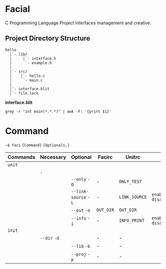 # Facial
C Programming Language Project Interfaces management and creative.

## Project Directory Structure

```
hello
  |`- lib/
  |     |`- interface.h
  |      `- example.h
  |
  |`- src/
  |    |`- hello.c
  |     `- main.c
  |
  |`- interface.blit
  |`- file.lock
```

**interface.blit**
```
grep -r "int main(*.*.*)" | awk -F: '{print $1}'
```

# Command

`~$ faci` `{Command}` `[Optionals,]`

| Commands | Necessary | Optional | Facirc | Unitrc |  |
| --- | --- | --- | --- | --- | --- |
| `unit` |  |  |  |  |  |
|  | `.` |  |  |  |  |
|  |  | `--only` `-O` | - | `ONLY_TEST` |  |
|  |  | `--link-source` `-L` | - | `LINK_SOURCE` | `enable` `disable` |
|  |  | `--out` `-o` | `OUT_DIR` | `OUT_DIR` |  |
|  |  | `--info` `-i` | - | `INFO_PRINT` | `enable` `disable` |
| `init` |  |  |  |  |  |
|  | `--dir` `-d` |  | - | - |  |
|  |  | `--lib` `-b` | - | - |  |
|  |  | `--proj` `-p` | - | - |  |
